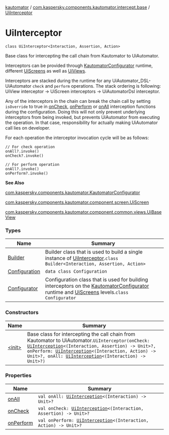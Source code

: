 [kautomator](../../index.md) / [com.kaspersky.components.kautomator.intercept.base](../index.md) / [UiInterceptor](./index.md)

# UiInterceptor

`class UiInterceptor<Interaction, Assertion, Action>`

Base class for intercepting the call chain from Kautomator to UiAutomator.

Interceptors can be provided through [KautomatorConfigurator](../../com.kaspersky.components.kautomator/-kautomator-configurator/index.md) runtime,
different [UiScreens](#) as well as [UiViews](../../com.kaspersky.components.kautomator.component.common.views/-ui-base-view/index.md).

Interceptors are stacked during the runtime for any UiAutomator_DSL-UiAutomator `check` and `perform` operations.
The stack ordering is following: UiView interceptor -&gt; UiScreen interceptors -&gt; UiAutomatorDsl interceptor.

Any of the interceptors in the chain can break the chain call by setting `isOverride` to true
in [onCheck](-builder/on-check.md), [onPerform](-builder/on-perform.md) or [onAll](-builder/on-all.md) interception
functions during the configuration. Doing this will not only prevent underlying
interceptors from being invoked, but prevents UiAutomator from executing the operation. In that case,
responsibility for actually making UiAutomator call lies on developer.

For each operation the interceptor invocation cycle will be as follows:

```
// For check operation
onAll?.invoke()
onCheck?.invoke()

// For perform operation
onAll?.invoke()
onPerform?.invoke()
```

**See Also**

[com.kaspersky.components.kautomator.KautomatorConfigurator](../../com.kaspersky.components.kautomator/-kautomator-configurator/index.md)

[com.kaspersky.components.kautomator.component.screen.UiScreen](#)

[com.kaspersky.components.kautomator.component.common.views.UiBaseView](../../com.kaspersky.components.kautomator.component.common.views/-ui-base-view/index.md)

### Types

| Name | Summary |
|---|---|
| [Builder](-builder/index.md) | Builder class that is used to build a single instance of [UiInterceptor](./index.md).`class Builder<Interaction, Assertion, Action>` |
| [Configuration](-configuration/index.md) | `data class Configuration` |
| [Configurator](-configurator/index.md) | Configuration class that is used for building interceptors on the [KautomatorConfigurator](../../com.kaspersky.components.kautomator/-kautomator-configurator/index.md) runtime and [UiScreens](#) levels.`class Configurator` |

### Constructors

| Name | Summary |
|---|---|
| [&lt;init&gt;](-init-.md) | Base class for intercepting the call chain from Kautomator to UiAutomator.`UiInterceptor(onCheck: `[`UiInterception`](../-ui-interception/index.md)`<(Interaction, Assertion) -> Unit>?, onPerform: `[`UiInterception`](../-ui-interception/index.md)`<(Interaction, Action) -> Unit>?, onAll: `[`UiInterception`](../-ui-interception/index.md)`<(Interaction) -> Unit>?)` |

### Properties

| Name | Summary |
|---|---|
| [onAll](on-all.md) | `val onAll: `[`UiInterception`](../-ui-interception/index.md)`<(Interaction) -> Unit>?` |
| [onCheck](on-check.md) | `val onCheck: `[`UiInterception`](../-ui-interception/index.md)`<(Interaction, Assertion) -> Unit>?` |
| [onPerform](on-perform.md) | `val onPerform: `[`UiInterception`](../-ui-interception/index.md)`<(Interaction, Action) -> Unit>?` |
